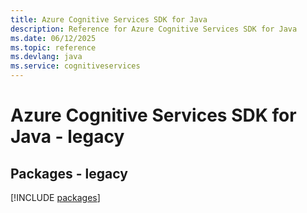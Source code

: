 ```yaml
---
title: Azure Cognitive Services SDK for Java
description: Reference for Azure Cognitive Services SDK for Java
ms.date: 06/12/2025
ms.topic: reference
ms.devlang: java
ms.service: cognitiveservices
---
```

# Azure Cognitive Services SDK for Java - legacy
## Packages - legacy
[!INCLUDE [packages](cognitive-services-index.md)]